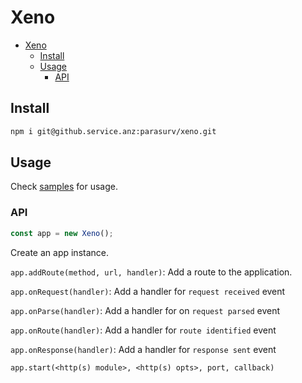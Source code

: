 # Xeno

- [Xeno](#xeno)
  - [Install](#install)
  - [Usage](#usage)
    - [API](#api)

## Install
```bash
npm i git@github.service.anz:parasurv/xeno.git
```

## Usage
Check [samples](/samples) for usage.

### API
```js
const app = new Xeno();
```
Create an app instance.

`app.addRoute(method, url, handler)`: Add a route to the application.

`app.onRequest(handler)`: Add a handler for `request received` event

`app.onParse(handler)`: Add a handler for on `request parsed` event

`app.onRoute(handler)`: Add a handler for `route identified` event

`app.onResponse(handler)`: Add a handler for `response sent` event

`app.start(<http(s) module>, <http(s) opts>, port, callback)`

